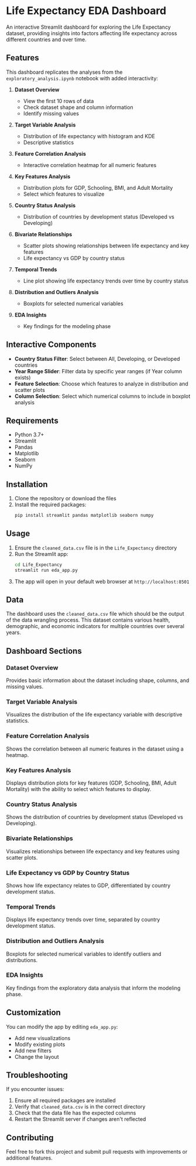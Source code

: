 # Life Expectancy EDA Dashboard

An interactive Streamlit dashboard for exploring the Life Expectancy dataset, providing insights into factors affecting life expectancy across different countries and over time.

## Features

This dashboard replicates the analyses from the `exploratory_analysis.ipynb` notebook with added interactivity:

1. **Dataset Overview**
   - View the first 10 rows of data
   - Check dataset shape and column information
   - Identify missing values

2. **Target Variable Analysis**
   - Distribution of life expectancy with histogram and KDE
   - Descriptive statistics

3. **Feature Correlation Analysis**
   - Interactive correlation heatmap for all numeric features

4. **Key Features Analysis**
   - Distribution plots for GDP, Schooling, BMI, and Adult Mortality
   - Select which features to visualize

5. **Country Status Analysis**
   - Distribution of countries by development status (Developed vs Developing)

6. **Bivariate Relationships**
   - Scatter plots showing relationships between life expectancy and key features
   - Life expectancy vs GDP by country status

7. **Temporal Trends**
   - Line plot showing life expectancy trends over time by country status

8. **Distribution and Outliers Analysis**
   - Boxplots for selected numerical variables

9. **EDA Insights**
   - Key findings for the modeling phase

## Interactive Components

- **Country Status Filter**: Select between All, Developing, or Developed countries
- **Year Range Slider**: Filter data by specific year ranges (if Year column exists)
- **Feature Selection**: Choose which features to analyze in distribution and scatter plots
- **Column Selection**: Select which numerical columns to include in boxplot analysis

## Requirements

- Python 3.7+
- Streamlit
- Pandas
- Matplotlib
- Seaborn
- NumPy

## Installation

1. Clone the repository or download the files
2. Install the required packages:
   ```bash
   pip install streamlit pandas matplotlib seaborn numpy
   ```

## Usage

1. Ensure the `cleaned_data.csv` file is in the `Life_Expectancy` directory
2. Run the Streamlit app:
   ```bash
   cd Life_Expectancy
   streamlit run eda_app.py
   ```
3. The app will open in your default web browser at `http://localhost:8501`

## Data

The dashboard uses the `cleaned_data.csv` file which should be the output of the data wrangling process. This dataset contains various health, demographic, and economic indicators for multiple countries over several years.

## Dashboard Sections

### Dataset Overview
Provides basic information about the dataset including shape, columns, and missing values.

### Target Variable Analysis
Visualizes the distribution of the life expectancy variable with descriptive statistics.

### Feature Correlation Analysis
Shows the correlation between all numeric features in the dataset using a heatmap.

### Key Features Analysis
Displays distribution plots for key features (GDP, Schooling, BMI, Adult Mortality) with the ability to select which features to display.

### Country Status Analysis
Shows the distribution of countries by development status (Developed vs Developing).

### Bivariate Relationships
Visualizes relationships between life expectancy and key features using scatter plots.

### Life Expectancy vs GDP by Country Status
Shows how life expectancy relates to GDP, differentiated by country development status.

### Temporal Trends
Displays life expectancy trends over time, separated by country development status.

### Distribution and Outliers Analysis
Boxplots for selected numerical variables to identify outliers and distributions.

### EDA Insights
Key findings from the exploratory data analysis that inform the modeling phase.

## Customization

You can modify the app by editing `eda_app.py`:
- Add new visualizations
- Modify existing plots
- Add new filters
- Change the layout

## Troubleshooting

If you encounter issues:
1. Ensure all required packages are installed
2. Verify that `cleaned_data.csv` is in the correct directory
3. Check that the data file has the expected columns
4. Restart the Streamlit server if changes aren't reflected

## Contributing

Feel free to fork this project and submit pull requests with improvements or additional features.
